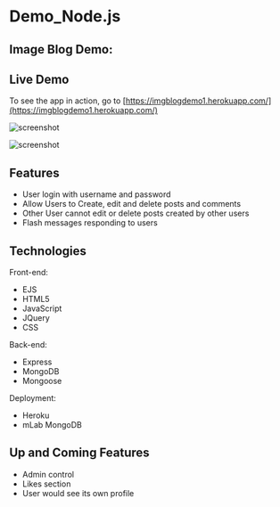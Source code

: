 # Demo_Node.js

## Image Blog Demo: 

## Live Demo

To see the app in action, go to [https://imgblogdemo1.herokuapp.com/](https://imgblogdemo1.herokuapp.com/)

![screenshot]( https://imgur.com/L9Ui9cl.png)

![screenshot]( https://imgur.com/SuFbBWR.png)


## Features
 * User login with username and password
 * Allow Users to Create, edit and delete posts and comments 
 * Other User cannot edit or delete posts created by other users
 * Flash messages responding to users

## Technologies
Front-end:
- EJS 
- HTML5
- JavaScript
- JQuery
- CSS

Back-end:
- Express
- MongoDB
- Mongoose

Deployment:
- Heroku
- mLab MongoDB

## Up and Coming Features
- Admin control
- Likes section
- User would see its own profile
